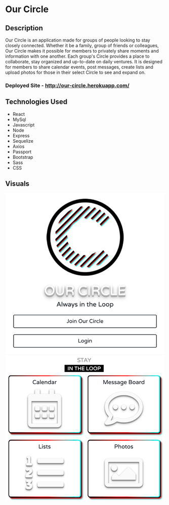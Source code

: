 # Our Circle

## Description
Our Circle is an application made for groups of people looking to stay closely connected. Whether it be a family, group of friends or colleagues, Our Circle makes it possible for members to privately share moments and information with one another. Each group's Circle provides a place to collaborate, stay organized and up-to-date on daily ventures. It is designed for members to share calendar events, post messages, create lists and upload photos for those in their select Circle to see and expand on.

### Deployed Site - http://our-circle.herokuapp.com/

<!-- Our Circle is an app designed for families, friends, and even colleagues to create groups or “Circles” that help keep track of events, notes, photos and calendars that pertain to the individuals assigned to that specific Circle. This was created with React, MySQL, Sequelize, JavaScript, Sass, HTML, and CSS. -->

## Technologies Used
* React
* MySql
* Javascript
* Node
* Express
* Sequelize
* Axios
* Passport
* Bootstrap
* Sass
* CSS

## Visuals

![landing.png](/readme-images/landing.png)
![home.png](/readme-images/home.png)

<!-- Landing Page:

![Landing Page](https://github.com/zidandesirae/Project3/blob/master/readme-images/Our-Circle-Screenshot.png)

Create an New Circle or Sign Up:

![Create an New Circle or Sign Up](https://github.com/zidandesirae/Project3/blob/master/readme-images/Our-Circle-Create-Signup.png)

Sign Up:

![Sign Up](https://github.com/zidandesirae/Project3/blob/master/readme-images/Our-Circle-Signup.png)

Main User:

![Main User](https://github.com/zidandesirae/Project3/blob/master/readme-images/Our-Circle-Main.png)

Calendar:

![Calendar](https://github.com/zidandesirae/Project3/blob/master/readme-images/Our-Circle-Calendar.png)

Message Board:

![Message Board](https://github.com/zidandesirae/Project3/blob/master/readme-images/Our-Circle-Message-Board.png)

Photo Album:

![Photo Album](https://github.com/zidandesirae/Project3/blob/master/readme-images/Our-Circle-Photos.png)

Lists:

![Lists](https://github.com/zidandesirae/Project3/blob/master/readme-images/Our-Circle-Lists.png)

Settings and Group Information:

![Settings and Group Information](https://github.com/zidandesirae/Project3/blob/master/readme-images/Our-Circle-Settings-Group-Info.png) -->